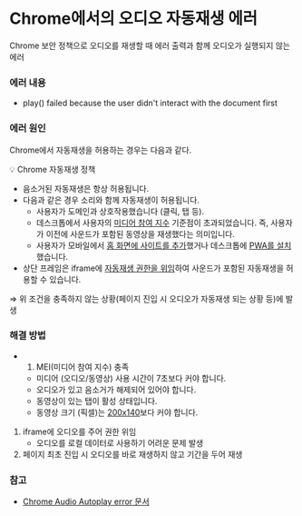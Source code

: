 # Chrome에서의 오디오 자동재생 에러

Chrome 보안 정책으로 오디오를 재생할 때 에러 출력과 함께 오디오가 실행되지 않는 에러

### **에러 내용**

- play() failed because the user didn't interact with the document first

### **에러 원인**

Chrome에서 자동재생을 허용하는 경우는 다음과 같다. 

<aside>
💡 Chrome 자동재생 정책

- 음소거된 자동재생은 항상 허용됩니다.
- 다음과 같은 경우 소리와 함께 자동재생이 허용됩니다.
    - 사용자가 도메인과 상호작용했습니다 (클릭, 탭 등).
    - 데스크톱에서 사용자의 [미디어 참여 지수](https://developer.chrome.com/blog/autoplay/?hl=ko#media_engagement_index) 기준점이 초과되었습니다. 즉, 사용자가 이전에 사운드가 포함된 동영상을 재생했다는 의미입니다.
    - 사용자가 모바일에서 [홈 화면에 사이트를 추가](https://web.dev/customize-install/?hl=ko)했거나 데스크톱에 [PWA를 설치](https://web.dev/progressive-web-apps/?hl=ko)했습니다.
- 상단 프레임은 iframe에 [자동재생 권한을 위임](https://developer.chrome.com/blog/autoplay?hl=ko#iframe_delegation)하여 사운드가 포함된 자동재생을 허용할 수 있습니다.
</aside>

⇒ 위 조건을 충족하지 않는 상황(페이지 진입 시 오디오가 자동재생 되는 상황 등)에 발생

### **해결 방법**

- 1. MEI(미디어 참여 지수) 충족
    - 미디어 (오디오/동영상) 사용 시간이 7초보다 커야 합니다.
    - 오디오가 있고 음소거가 해제되어 있어야 합니다.
    - 동영상이 있는 탭이 활성 상태입니다.
    - 동영상 크기 (픽셀)는 [200x140](https://chromium.googlesource.com/chromium/src/+/1c63b1b71d28851fc495fdee9a2c724ea148e827/chrome/browser/media/media_engagement_contents_observer.cc#38)보다 커야 합니다.
1. iframe에 오디오를 주어 권한 위임
    - 오디오를 로컬 데이터로 사용하기 어려운 문제 발생
2. 페이지 최초 진입 시 오디오를 바로 재생하지 않고 기간을 두어 재생

### **참고**

- [Chrome Audio Autoplay error 문서](https://developer.chrome.com/blog/autoplay?hl=ko#webaudio)